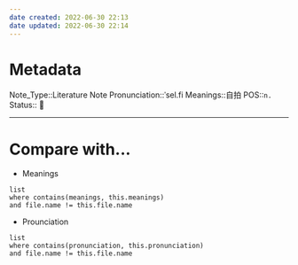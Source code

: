 ```yaml
---
date created: 2022-06-30 22:13
date updated: 2022-06-30 22:14
---
```


# Metadata

Note_Type::Literature Note
Pronunciation::ˈsel.fi
Meanings::自拍
POS::`n.`
Status:: 👶

---

# Compare with...

- Meanings

```dataview
list
where contains(meanings, this.meanings)
and file.name != this.file.name
```

- Prounciation

```dataview
list
where contains(pronunciation, this.pronunciation)
and file.name != this.file.name
```
